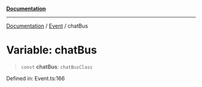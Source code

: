 [**Documentation**](../../../README.md)

***

[Documentation](../../../globals.md) / [Event](../README.md) / chatBus

# Variable: chatBus

> `const` **chatBus**: `chatBusClass`

Defined in: Event.ts:166

